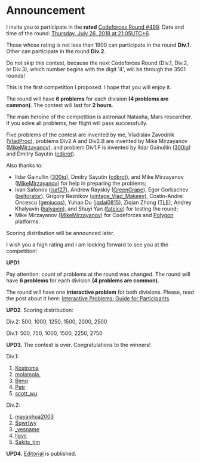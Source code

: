 # Announcement

I invite you to participate in the **rated** [Codeforces Round #499](https://codeforces.com/contests/1010,1011). Date and time of the round: [Thursday, July 26, 2018 at 21:05UTC+6](https://codeforces.com/https://www.timeanddate.com/worldclock/fixedtime.html?day=26&month=7&year=2018&hour=18&min=5&sec=0&p1=166).

Those whose rating is not less than 1900 can participate in the round **Div.1**. Other can participate in the round **Div.2**.

Do not skip this contest, because the next Codeforces Round (Div.1, Div.2, or Div.3), which number begins with the digit '4', will be through the 3501 rounds!

This is the first competition I proposed. I hope that you will enjoy it.

The round will have **6 problems** for each division **(4 problems are common)**. The contest will last for **2 hours**.

The main heroine of the competition is astronaut Natasha, Mars researcher. If you solve all problems, her flight will pass successfully.

Five problems of the contest are invented by me, Vladislav Zavodnik ([VladProg](https://codeforces.com/profile/VladProg "Master VladProg")), problems Div2.A and Div2.B are invented by Mike Mirzayanov ([MikeMirzayanov](https://codeforces.com/profile/MikeMirzayanov "Headquarters, MikeMirzayanov")), and problem Div1.F is invented by Ildar Gainullin ([300iq](https://codeforces.com/profile/300iq "Grandmaster 300iq")) and Dmitry Sayutin ([cdkrot](https://codeforces.com/profile/cdkrot "International Master cdkrot")).

Also thanks to:

 * Ildar Gainullin ([300iq](https://codeforces.com/profile/300iq "Grandmaster 300iq")), Dmitry Sayutin ([cdkrot](https://codeforces.com/profile/cdkrot "International Master cdkrot")), and Mike Mirzayanov ([MikeMirzayanov](https://codeforces.com/profile/MikeMirzayanov "Headquarters, MikeMirzayanov")) for help in preparing the problems;
* Ivan Safonov ([isaf27](https://codeforces.com/profile/isaf27 "International Master isaf27")), Andrew Rayskiy ([GreenGrape](https://codeforces.com/profile/GreenGrape "Candidate Master GreenGrape")), Egor Gorbachev ([peltorator](https://codeforces.com/profile/peltorator "Grandmaster peltorator")), Grigory Reznikov ([vintage_Vlad_Makeev](https://codeforces.com/profile/vintage_Vlad_Makeev "International Grandmaster vintage_Vlad_Makeev")), Costin-Andrei Oncescu ([geniucos](https://codeforces.com/profile/geniucos "International Grandmaster geniucos")), Yuhao Du ([jqdai0815](https://codeforces.com/profile/jqdai0815 "Legendary Grandmaster jqdai0815")), Ziqian Zhong ([TLE](https://codeforces.com/profile/TLE "International Grandmaster TLE")), Andrey Khalyavin ([halyavin](https://codeforces.com/profile/halyavin "Legendary Grandmaster halyavin")), and Shuyi Yan ([fateice](https://codeforces.com/profile/fateice "Legendary Grandmaster fateice")) for testing the round;
* Mike Mirzayanov ([MikeMirzayanov](https://codeforces.com/profile/MikeMirzayanov "Headquarters, MikeMirzayanov")) for Codeforces and [Polygon](https://polygon.codeforces.com/) platforms.

Scoring distribution will be announced later.

I wish you a high rating and I am looking forward to see you at the competition!

**UPD1**

Pay attention: count of problems at the round was changed. The round will have **6 problems** for each division **(4 problems are common)**.

The round will have one **interactive problem** for both divisions. Please, read the post about it here: [Interactive Problems: Guide for Participants](https://codeforces.com/blog/entry/45307).

**UPD2**. Scoring distribution:

Div.2: 500, 1000, 1250, 1500, 2000, 2500

Div.1: 500, 750, 1000, 1500, 2250, 2750

**UPD3.** The contest is over. Congratulations to the winners!

Div.1:

 1. [Kostroma](https://codeforces.com/profile/Kostroma "International Grandmaster Kostroma")
2. [molamola.](https://codeforces.com/profile/molamola. "International Grandmaster molamola.")
3. [Benq](https://codeforces.com/profile/Benq "International Grandmaster Benq")
4. [Petr](https://codeforces.com/profile/Petr "Legendary Grandmaster Petr")
5. [scott_wu](https://codeforces.com/profile/scott_wu "International Grandmaster scott_wu")

Div.2:

 1. [mayaohua2003](https://codeforces.com/profile/mayaohua2003 "Unrated, mayaohua2003")
2. [SqwrIwy](https://codeforces.com/profile/SqwrIwy "Unrated, SqwrIwy")
3. [_yesname](https://codeforces.com/profile/_yesname "Expert _yesname")
4. [llgyc](https://codeforces.com/profile/llgyc "Expert llgyc")
5. [Sakits_tjm](https://codeforces.com/profile/Sakits_tjm "Expert Sakits_tjm")

**UPD4**. [Editorial](Tutorial_(en).md) is published.

